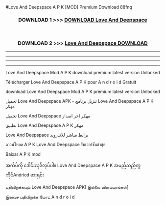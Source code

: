 #Love And Deepspace  A P K [MOD] Premium Download 88fnq



<div align="center">

<h3>DOWNLOAD 1 >>> <a href="https://teeasianyam.web.app?sq=Love And Deepspace ">DOWNLOAD Love And Deepspace  </a></h3><br>

<h3>DOWNLOAD 2 >>> <a href="https://teeasianyam.web.app?sq=Love And Deepspace  ">Love And Deepspace   DOWNLOAD </a></h3>

</div>


----------------------------------------------------------

----------------------------------------------------------

----------------------------------------------------------

----------------------------------------------------------


Love And Deepspace   Mod A P K download premium latest version Unlocked

Télécharger Love And Deepspace   A P K pour A n d r o i d Gratuit

download Love And Deepspace   Mod A P K premium latest version Unlocked

تحميل Love And Deepspace   APK - تنزيل برنامج Love And Deepspace   A P K مهكر

تحميل Love And Deepspace   مهكر اخر اصدار

تطبيق Love And Deepspace   A P K مهكر

Love And Deepspace   برابط مباشر للاندرويد

ดาวน์โหลด A P K Love And Deepspace   รับเวอร์ชันล่าสุด

Baixar A P K mod

အက်ပ်ကို ဒေါင်းလုဒ်လုပ်ပါ။ Love And Deepspace   A P K အမည်သည်ကူကိုင်Andriod ဗားရှင်း

பதிவிறக்கவும் Love And Deepspace   APK[ இல்லை விளம்பரங்கள்] 
 
இலவச பதிவிறக்க மோட் A n d r o i d



